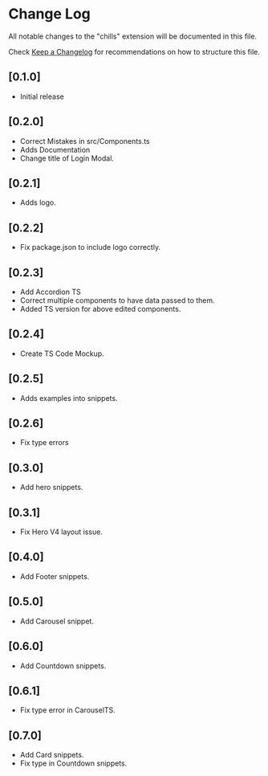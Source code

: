 # Change Log

All notable changes to the "chills" extension will be documented in this file.

Check [Keep a Changelog](http://keepachangelog.com/) for recommendations on how to structure this file.

## [0.1.0]

- Initial release

## [0.2.0]

- Correct Mistakes in src/Components.ts
- Adds Documentation
- Change title of Login Modal.

## [0.2.1]

- Adds logo.

## [0.2.2]

- Fix package.json to include logo correctly.

## [0.2.3]

- Add Accordion TS
- Correct multiple components to have data passed to them.
- Added TS version for above edited components.

## [0.2.4]

- Create TS Code Mockup.

## [0.2.5]

- Adds examples into snippets.

## [0.2.6]

- Fix type errors

## [0.3.0]

- Add hero snippets.

## [0.3.1]

- Fix Hero V4 layout issue.

## [0.4.0]

- Add Footer snippets.

## [0.5.0]

- Add Carousel snippet.

## [0.6.0]

- Add Countdown snippets.

## [0.6.1]

- Fix type error in CarouselTS.

## [0.7.0]

- Add Card snippets.
- Fix type in Countdown snippets.
